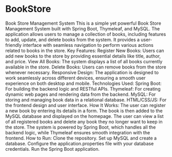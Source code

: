# BookStore
Book Store Management System  This is a simple yet powerful Book Store Management System built with Spring Boot, Thymeleaf, and MySQL. The application allows users to manage a collection of books, including features to add, update, and delete books from the system. It provides a user-friendly interface with seamless navigation to perform various actions related to books in the store.  Key Features: Register New Books: Users can add new books to the store by providing essential details like title, author, and price. View All Books: The system displays a list of all books currently available in the store. Delete Books: Users can remove books from the store whenever necessary. Responsive Design: The application is designed to work seamlessly across different devices, ensuring a smooth user experience on both desktop and mobile. Technologies Used: Spring Boot: For building the backend logic and RESTful APIs. Thymeleaf: For creating dynamic web pages and rendering data from the backend. MySQL: For storing and managing book data in a relational database. HTML/CSS/JS: For the frontend design and user interface. How It Works: The user can register a new book by entering its details in a form. The book is then added to the MySQL database and displayed on the homepage. The user can view a list of all registered books and delete any book they no longer want to keep in the store. The system is powered by Spring Boot, which handles all the backend logic, while Thymeleaf ensures smooth integration with the frontend. How to Run: Clone the repository. Set up MySQL and create a database. Configure the application.properties file with your database credentials. Run the Spring Boot application.
